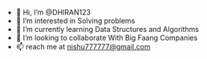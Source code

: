- 👋 Hi, I’m @DHIRAN123
- 👀 I’m interested in Solving problems
- 🌱 I’m currently learning Data Structures and Algorithms
- 💞️ I’m looking to collaborate With Big Faang Companies
- 📫  reach me at nishu777777@gmail.com

<!---
DHIRAN123/DHIRAN123 is a ✨ special ✨ repository because its `README.md` (this file) appears on your GitHub profile.
You can click the Preview link to take a look at your changes.
--->
